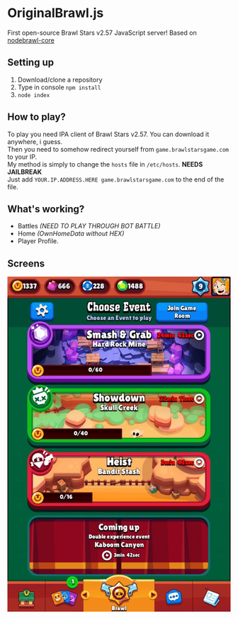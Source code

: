 # OriginalBrawl.js
First open-source Brawl Stars v2.57 JavaScript server! Based on [nodebrawl-core](https://github.com/tailsjs/nodebrawl-core)

## Setting up
1. Download/clone a repository
2. Type in console `npm install`
3. `node index`

## How to play?
To play you need IPA client of Brawl Stars v2.57. You can download it anywhere, i guess.<br>
Then you need to somehow redirect yourself from `game.brawlstarsgame.com` to your IP.<br>
My method is simply to change the `hosts` file in `/etc/hosts`. **NEEDS JAILBREAK**<br>
Just add `YOUR.IP.ADDRESS.HERE game.brawlstarsgame.com` to the end of the file.

## What's working?
* Battles *(NEED TO PLAY THROUGH BOT BATTLE)*
* Home *(OwnHomeData without HEX)*
* Player Profile.

## Screens
![Main menu](/Screens/menu.jpg)